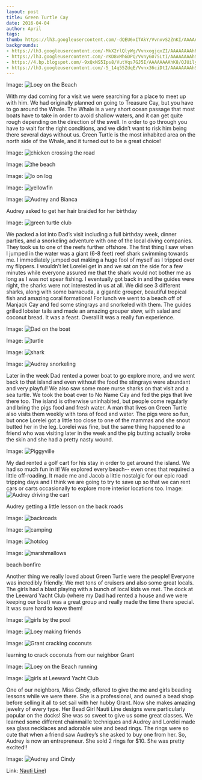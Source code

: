 ```yaml
---
layout: post
title: Green Turtle Cay
date: 2016-04-04
author: April
tags:
thumb: https://lh3.googleusercontent.com/-dQEU6xITAkY/VvnxvS2ZnKI/AAAAAAAAhR0/GWQxTRy8UjQ/s640/blogger-image-2001387876.jpg
backgrounds:
- https://lh3.googleusercontent.com/-MkX2rlQlyWg/VvnxogjqxZI/AAAAAAAAhRo/FIiJdi2rMiI/s640/blogger-image-1648529582.jpg
- https://lh3.googleusercontent.com/-rKD8vMhGDPQ/VvnyG075LtI/AAAAAAAAhSU/kDS8uA5q53M/s640/blogger-image--1887017073.jpg
- https://4.bp.blogspot.com/-9xQxNS5Ips8/VutVqs7GJ5I/AAAAAAAAhK8/QJUilyO52g0UEupkFpCMF8anDV9rqupxw/s1600/DSC00205.jpg
- https://lh3.googleusercontent.com/-5_14q55ZdqE/Vvnx36ciDtI/AAAAAAAAhSA/oxlmaWL5oJI/s640/blogger-image--1195761827.jpg
---
```


Image: ![Loey on the Beach](https://lh3.googleusercontent.com/-nTw6BP6k-8g/VvnxfPyQNhI/AAAAAAAAhRg/1rNeBOKpmQ4/s640/blogger-image-575208808.jpg)

With my dad coming for a visit we were searching for a place to meet up with him. We had originally planned on going to Treasure Cay, but you have to go around the Whale. The Whale is a very short ocean passage that most boats have to take in order to avoid shallow waters, and it can get quite rough depending on the direction of the swell. In order to go through you have to wait for the right conditions, and we didn’t want to risk him being there several days without us. Green Turtle is the most inhabited area on the north side of the Whale, and it turned out to be a great choice! 

Image: ![chicken crossing the road](https://lh3.googleusercontent.com/-MkX2rlQlyWg/VvnxogjqxZI/AAAAAAAAhRo/FIiJdi2rMiI/s640/blogger-image-1648529582.jpg)

Image: ![the beach](https://lh3.googleusercontent.com/-rKD8vMhGDPQ/VvnyG075LtI/AAAAAAAAhSU/kDS8uA5q53M/s640/blogger-image--1887017073.jpg)

Image: ![lo on log](https://lh3.googleusercontent.com/-6WsBvIlua-U/VvnyJXoS5OI/AAAAAAAAhSY/7a4xQqtG9_Q/s640/blogger-image-1739789812.jpg)

Image: ![yellowfin](https://lh3.googleusercontent.com/-OJffU1sCRCQ/VvnxkEz6OkI/AAAAAAAAhRk/CnYos--4qR4/s640/blogger-image--369094901.jpg)

Image: ![Audrey and Bianca](https://lh3.googleusercontent.com/-SQO3lffh5V8/Vvnnp1C2sfI/AAAAAAAAhQ0/36_k-T9ICIU/s640/blogger-image-1713278496.jpg)

Audrey asked to get her hair braided for her birthday

Image: ![green turtle club](https://lh3.googleusercontent.com/-ifSsCGLUYFk/Vvnm3XOK8GI/AAAAAAAAhQo/I2F6Y3P97pw/s640/blogger-image-734766829.jpg)



We packed a lot into Dad’s visit including a full birthday week, dinner parties, and a snorkeling adventure with one of the local diving companies. They took us to one of the reefs further offshore.  The first thing I saw when I jumped in the water was a giant (6-8 feet) reef shark swimming towards me. I immediately jumped out making a huge fool of myself as I tripped over my flippers. I wouldn’t let Lorelei get in and we sat on the side for a few minutes while everyone assured me that the shark would not bother me as long as I was not spear fishing. I eventually got back in and the guides were right, the sharks were not interested in us at all. We did see 3 different sharks, along with some barracuda, a gigantic grouper, beautiful tropical fish and amazing coral formations! For lunch we went to a beach off of Manjack Cay and fed some stingrays and snorkeled with them. The guides grilled lobster tails and made an amazing grouper stew, with salad and coconut bread. It was a feast. Overall it was a really fun experience. 

Image: ![Dad on the boat](https://lh3.googleusercontent.com/-72Hf2g5xHWA/Vvnxs_Fx1nI/AAAAAAAAhRw/iW-tS9vQT2Q/s640/blogger-image--394587306.jpg)

Image: ![turtle](https://lh3.googleusercontent.com/-dQEU6xITAkY/VvnxvS2ZnKI/AAAAAAAAhR0/GWQxTRy8UjQ/s640/blogger-image-2001387876.jpg)

Image: ![shark](https://3.bp.blogspot.com/-jagpAjziGl4/VutVepM40BI/AAAAAAAAhKo/WMCy2ZSGlEUdd_4dyXxbcDqbKautNBSjA/s1600/DSC00156.jpg)

Image: ![Audrey snorkeling](https://4.bp.blogspot.com/-9xQxNS5Ips8/VutVqs7GJ5I/AAAAAAAAhK8/QJUilyO52g0UEupkFpCMF8anDV9rqupxw/s1600/DSC00205.jpg)


Later in the week Dad rented a power boat to go explore more, and we went back to that island and even without the food the stingrays were abundant and very playful! We also saw some more nurse sharks on that visit and a sea turtle. We took the boat over to No Name Cay and fed the pigs that live there too. The island is otherwise uninhabited, but people come regularly and bring the pigs food and fresh water. A man that lives on Green Turtle also visits them weekly with tons of food and water. The pigs were so fun, but once Lorelei got a little too close to one of the mammas and she snout butted her in the leg. Lorelei was fine, but the same thing happened to a friend who was visiting later in the week and the pig butting actually broke the skin and she had a pretty nasty wound. 

Image: ![Piggyville](https://lh3.googleusercontent.com/-1BVUufnZ578/VvnnwHA6zJI/AAAAAAAAhQ4/OASuNRpUvjQ/s640/blogger-image--902636476.jpg)

My dad rented a golf cart for his stay in order to get around the island. We had so much fun in it! We  explored every beach-- even ones that required a little off-roading. It made me and Jacob a little nostalgic for our epic road tripping days and I think we are going to try to save up so that we can rent cars or carts occasionally to explore more interior locations too. 
Image: ![Audrey driving the cart](https://lh3.googleusercontent.com/-tDFlufpW6AE/Vvnx2LIys2I/AAAAAAAAhR8/Qgd-t5U4OZk/s640/blogger-image-2001018094.jpg)

Audrey getting a little lesson on the back roads

Image: ![backroads](https://lh3.googleusercontent.com/-F76MlHY-p-g/VvnyEd5rD6I/AAAAAAAAhSQ/5Cc5TvI2tFA/s640/blogger-image--884869124.jpg)

Image: ![camping](https://lh3.googleusercontent.com/-0AZVV8oNZPc/Vvnx7UkvkLI/AAAAAAAAhSE/16IN-39ANkg/s640/blogger-image--1352231599.jpg)

Image: ![hotdog](https://lh3.googleusercontent.com/-ZWrlQcjrVes/Vvnxq9zuSjI/AAAAAAAAhRs/qkJurGS1t-A/s640/blogger-image-293280607.jpg)

Image: ![marshmallows](https://lh3.googleusercontent.com/-v_LzS7mTd1Y/Vvnx9VUeSlI/AAAAAAAAhSI/LocFMnWqe0U/s640/blogger-image--844604084.jpg)

beach bonfire


Another thing we really loved about Green Turtle were the people! Everyone was incredibly friendly. We met tons of cruisers and also some great locals. The girls had a blast playing with a bunch of local kids we met. The dock at the Leeward Yacht Club (where my Dad had rented a house and we were keeping our boat) was a great group and really made the time there special. It was sure hard to leave them! 

Image: ![girls by the pool](https://lh3.googleusercontent.com/-7CD56BMsN78/VvnxzPM5ruI/AAAAAAAAhR4/oprCwpIM1Xc/s640/blogger-image-1253369637.jpg)

Image: ![Loey making friends](https://lh3.googleusercontent.com/-1OkMQ9x8_ro/Vvnn3EANWPI/AAAAAAAAhQ8/QIM0XMKBfXQ/s640/blogger-image--217487952.jpg)

Image: ![Grant cracking coconuts](https://lh3.googleusercontent.com/-RSEBKAQll5E/Vvnmxu1ewrI/AAAAAAAAhQk/QFkuNI-EGGI/s640/blogger-image--1359077853.jpg)

learning to crack coconuts from our neighbor Grant

Image: ![Loey on the Beach running](https://lh3.googleusercontent.com/-5_14q55ZdqE/Vvnx36ciDtI/AAAAAAAAhSA/oxlmaWL5oJI/s640/blogger-image--1195761827.jpg)

Image: ![girls at Leeward Yacht Club](https://lh3.googleusercontent.com/-zmtVVGC-hCY/Vvnx_gu_DGI/AAAAAAAAhSM/AhY4TvgpWCc/s640/blogger-image--1270758503.jpg)


One of our neighbors, Miss Cindy, offered to give the me and girls beading lessons while we were there.  She is a professional, and owned a bead shop before selling it all to set sail with her hubby Grant. Now she makes amazing jewelry of every type. Her Bead Girl Nauti Line designs were particularly popular on the docks! She was so sweet to give us some great classes. We learned some different chainmaille techniques and Audrey and Lorelei made sea glass necklaces and adorable wire and bead rings. The rings were so cute that when a friend saw Audrey’s she asked to buy one from her. So, Audrey is now an entrepreneur. She sold 2 rings for $10. She was pretty excited!!

Image: ![Audrey and Cindy](https://lh3.googleusercontent.com/-WzfpuM8VzmA/VvnwUBaLvHI/AAAAAAAAhRU/a1T8mCdQYRA/s640/blogger-image--1646579095.jpg)

Link: [Nauti Line](https://www.facebook.com/nautiline/?fref=ts))
